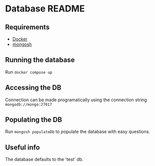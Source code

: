 # Database README

## Requirements
- [Docker](https://docs.docker.com/get-docker/)
- [mongosh](https://www.mongodb.com/docs/mongodb-shell/install/?_ga=2.167299704.718689182.1663841694-944797592.1663841694)

## Running the database
Run `docker compose up`

## Accessing the DB
Connection can be made programatically using the connection string   
`mongodb://mongo:27017`

## Populating the DB
Run `mongosh populateDb` to populate the database with easy questions.

## Useful info
The database defaults to the 'test' db.